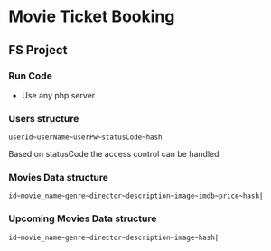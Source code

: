 # Movie Ticket Booking
## FS Project

### Run Code
* Use any php server

### Users structure 
```
userId~userName~userPw~statusCode~hash
```

Based on statusCode the access control can be handled

### Movies Data structure
```
id~movie_name~genre~director~description~image~imdb~price~hash|
```

### Upcoming Movies Data structure
```
id~movie_name~genre~director~description~image~hash|
```

